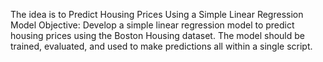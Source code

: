 The idea is to Predict Housing Prices Using a Simple Linear Regression Model
Objective: Develop a simple linear regression model to predict housing prices using the Boston Housing dataset. 
The model should be trained, evaluated, and used to make predictions all within a single script.

